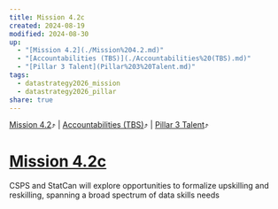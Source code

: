 ```yaml
---
title: Mission 4.2c
created: 2024-08-19
modified: 2024-08-30
up:
  - "[Mission 4.2](./Mission%204.2.md)"
  - "[Accountabilities (TBS)](./Accountabilities%20(TBS).md)"
  - "[Pillar 3 Talent](Pillar%203%20Talent.md)"
tags:
  - datastrategy2026_mission
  - datastrategy2026_pillar
share: true
---
```

[Mission 4.2](./Mission%204.2.md)⤴️ | [Accountabilities (TBS)](./Accountabilities%20(TBS).md)⤴️ | [Pillar 3 Talent](Pillar%203%20Talent.md)⤴️
# [Mission 4.2c](Mission%204.2c.md)
CSPS and StatCan will explore opportunities to formalize upskilling and reskilling, spanning a broad spectrum of data skills needs
